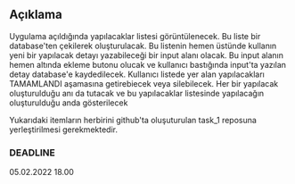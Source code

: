 ## Açıklama
Uygulama açıldığında yapılacaklar listesi görüntülenecek.
Bu liste bir database'ten çekilerek oluşturulacak.
Bu listenin hemen üstünde kullanın yeni bir yapılacak detayı yazabileceği bir input alanı olacak.
Bu input alanın hemen altında ekleme butonu olucak ve kullanıcı bastığında input'ta yazılan detay database'e kaydedilecek.
Kullanıcı listede yer alan yapılacakları TAMAMLANDI aşamasına getirebiecek veya silebilecek.
Her bir yapılacak oluşturulduğu anı da tutacak ve bu yapılacaklar listesinde yapılacağın oluşturulduğu anda gösterilecek

Yukarıdaki itemların herbirini github'ta oluşuturulan task_1 reposuna yerleştirilmesi gerekmektedir.

### DEADLINE
05.02.2022 18.00

